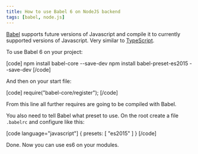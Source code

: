 ```yaml
---
title: How to use Babel 6 on NodeJS backend
tags: [babel, node.js]
---
```


<a href="https://babeljs.io/" target="_blank">Babel</a> supports future versions of Javascript and compile it to currently supported versions of Javascript. Very similar to <a href="http://www.typescriptlang.org/" target="_blank">TypeScript</a>.

To use Babel 6 on your project:
<!--more-->

[code]
npm install babel-core --save-dev
npm install babel-preset-es2015 --save-dev
[/code]

And then on your start file:

[code]
require("babel-core/register");
[/code]

From this line all further requires are going to be compiled with Babel.

You also need to tell Babel what preset to use. On the root create a file `.babelrc` and configure like this:

[code language="javascript"]
{
    presets: [ "es2015" ]
}
[/code]

Done. Now you can use es6 on your modules.

